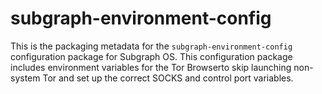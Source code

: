 # subgraph-environment-config

This is the packaging metadata for the `subgraph-environment-config`
configuration package for Subgraph OS. This configuration package includes 
environment variables for the Tor Browserto skip launching non-system Tor and 
set up the correct SOCKS and control port variables.

